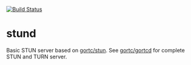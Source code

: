 [![Build Status](https://travis-ci.org/gabrielbo1/stund.svg?branch=master)](https://travis-ci.org/gabrielbo1/stund)

# stund

Basic STUN server based on [gortc/stun](https://github.com/gortc/stun). See [gortc/gortcd](https://github.com/gortc/gortcd) 
for complete STUN and TURN server.
